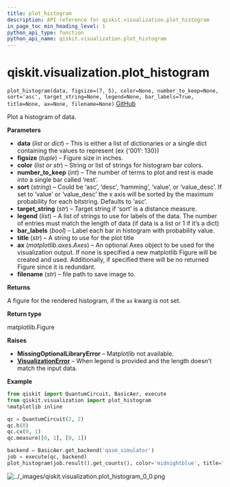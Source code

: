 ```yaml
---
title: plot_histogram
description: API reference for qiskit.visualization.plot_histogram
in_page_toc_min_heading_level: 1
python_api_type: function
python_api_name: qiskit.visualization.plot_histogram
---
```


# qiskit.visualization.plot\_histogram

<span id="qiskit.visualization.plot_histogram" />

`plot_histogram(data, figsize=(7, 5), color=None, number_to_keep=None, sort='asc', target_string=None, legend=None, bar_labels=True, title=None, ax=None, filename=None)` [GitHub](https://github.com/qiskit/qiskit/tree/stable/0.19/qiskit/visualization/counts_visualization.py "view source code")

Plot a histogram of data.

**Parameters**

*   **data** (*list or dict*) – This is either a list of dictionaries or a single dict containing the values to represent (ex \{‘001’: 130})
*   **figsize** (*tuple*) – Figure size in inches.
*   **color** (*list or str*) – String or list of strings for histogram bar colors.
*   **number\_to\_keep** (*int*) – The number of terms to plot and rest is made into a single bar called ‘rest’.
*   **sort** (*string*) – Could be ‘asc’, ‘desc’, ‘hamming’, ‘value’, or ‘value\_desc’. If set to ‘value’ or ‘value\_desc’ the x axis will be sorted by the maximum probability for each bitstring. Defaults to ‘asc’.
*   **target\_string** (*str*) – Target string if ‘sort’ is a distance measure.
*   **legend** (*list*) – A list of strings to use for labels of the data. The number of entries must match the length of data (if data is a list or 1 if it’s a dict)
*   **bar\_labels** (*bool*) – Label each bar in histogram with probability value.
*   **title** (*str*) – A string to use for the plot title
*   **ax** (*matplotlib.axes.Axes*) – An optional Axes object to be used for the visualization output. If none is specified a new matplotlib Figure will be created and used. Additionally, if specified there will be no returned Figure since it is redundant.
*   **filename** (*str*) – file path to save image to.

**Returns**

A figure for the rendered histogram, if the `ax` kwarg is not set.

**Return type**

matplotlib.Figure

**Raises**

*   **MissingOptionalLibraryError** – Matplotlib not available.
*   [**VisualizationError**](qiskit.visualization.VisualizationError "qiskit.visualization.VisualizationError") – When legend is provided and the length doesn’t match the input data.

**Example**

```python
from qiskit import QuantumCircuit, BasicAer, execute
from qiskit.visualization import plot_histogram
%matplotlib inline

qc = QuantumCircuit(2, 2)
qc.h(0)
qc.cx(0, 1)
qc.measure([0, 1], [0, 1])

backend = BasicAer.get_backend('qasm_simulator')
job = execute(qc, backend)
plot_histogram(job.result().get_counts(), color='midnightblue', title="New Histogram")
```

![../\_images/qiskit.visualization.plot\_histogram\_0\_0.png](/images/api/qiskit/0.33/qiskit.visualization.plot_histogram_0_0.png)

